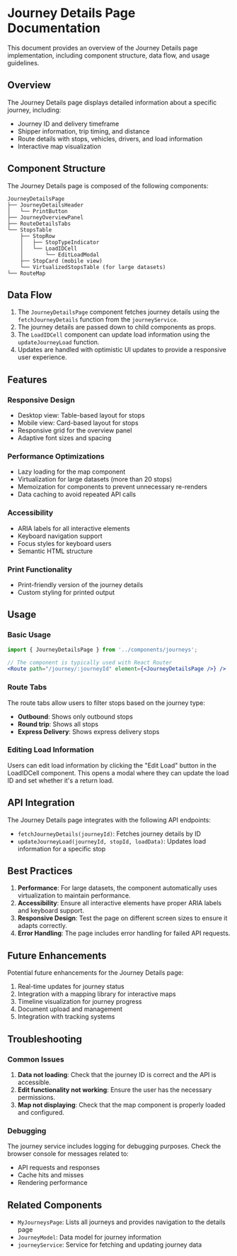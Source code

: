 # Journey Details Page Documentation

This document provides an overview of the Journey Details page implementation, including component structure, data flow, and usage guidelines.

## Overview

The Journey Details page displays detailed information about a specific journey, including:

- Journey ID and delivery timeframe
- Shipper information, trip timing, and distance
- Route details with stops, vehicles, drivers, and load information
- Interactive map visualization

## Component Structure

The Journey Details page is composed of the following components:

```
JourneyDetailsPage
├── JourneyDetailsHeader
│   └── PrintButton
├── JourneyOverviewPanel
├── RouteDetailsTabs
└── StopsTable
    ├── StopRow
    │   ├── StopTypeIndicator
    │   └── LoadIDCell
    │       └── EditLoadModal
    ├── StopCard (mobile view)
    └── VirtualizedStopsTable (for large datasets)
└── RouteMap
```

## Data Flow

1. The `JourneyDetailsPage` component fetches journey details using the `fetchJourneyDetails` function from the `journeyService`.
2. The journey details are passed down to child components as props.
3. The `LoadIDCell` component can update load information using the `updateJourneyLoad` function.
4. Updates are handled with optimistic UI updates to provide a responsive user experience.

## Features

### Responsive Design

- Desktop view: Table-based layout for stops
- Mobile view: Card-based layout for stops
- Responsive grid for the overview panel
- Adaptive font sizes and spacing

### Performance Optimizations

- Lazy loading for the map component
- Virtualization for large datasets (more than 20 stops)
- Memoization for components to prevent unnecessary re-renders
- Data caching to avoid repeated API calls

### Accessibility

- ARIA labels for all interactive elements
- Keyboard navigation support
- Focus styles for keyboard users
- Semantic HTML structure

### Print Functionality

- Print-friendly version of the journey details
- Custom styling for printed output

## Usage

### Basic Usage

```jsx
import { JourneyDetailsPage } from '../components/journeys';

// The component is typically used with React Router
<Route path="/journey/:journeyId" element={<JourneyDetailsPage />} />
```

### Route Tabs

The route tabs allow users to filter stops based on the journey type:

- **Outbound**: Shows only outbound stops
- **Round trip**: Shows all stops
- **Express Delivery**: Shows express delivery stops

### Editing Load Information

Users can edit load information by clicking the "Edit Load" button in the LoadIDCell component. This opens a modal where they can update the load ID and set whether it's a return load.

## API Integration

The Journey Details page integrates with the following API endpoints:

- `fetchJourneyDetails(journeyId)`: Fetches journey details by ID
- `updateJourneyLoad(journeyId, stopId, loadData)`: Updates load information for a specific stop

## Best Practices

1. **Performance**: For large datasets, the component automatically uses virtualization to maintain performance.
2. **Accessibility**: Ensure all interactive elements have proper ARIA labels and keyboard support.
3. **Responsive Design**: Test the page on different screen sizes to ensure it adapts correctly.
4. **Error Handling**: The page includes error handling for failed API requests.

## Future Enhancements

Potential future enhancements for the Journey Details page:

1. Real-time updates for journey status
2. Integration with a mapping library for interactive maps
3. Timeline visualization for journey progress
4. Document upload and management
5. Integration with tracking systems

## Troubleshooting

### Common Issues

1. **Data not loading**: Check that the journey ID is correct and the API is accessible.
2. **Edit functionality not working**: Ensure the user has the necessary permissions.
3. **Map not displaying**: Check that the map component is properly loaded and configured.

### Debugging

The journey service includes logging for debugging purposes. Check the browser console for messages related to:

- API requests and responses
- Cache hits and misses
- Rendering performance

## Related Components

- `MyJourneysPage`: Lists all journeys and provides navigation to the details page
- `JourneyModel`: Data model for journey information
- `journeyService`: Service for fetching and updating journey data
